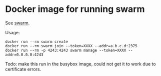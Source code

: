 # Docker image for running swarm
See [swarm](https://github.com/docker/swarm).

Usage:
```
docker run --rm swarm create
docker run --rm swarm join --token=XXXX --addr=a.b.c.d:2375
docker run --rm -p 4243:4243 swarm manage --token=XXXX --addr=0.0.0.0:4243
```

Todo: make this run in the busybox image, could not get it to work due to certificate errors.

